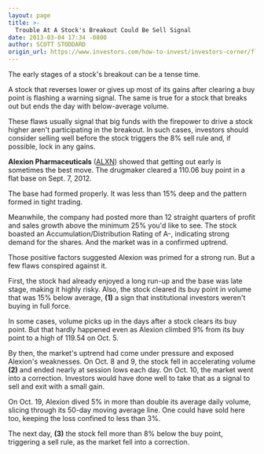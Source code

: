 ```yaml
---
layout: page
title: >-
  Trouble At A Stock's Breakout Could Be Sell Signal
date: 2013-03-04 17:34 -0800
author: SCOTT STODDARD
origin_url: https://www.investors.com/how-to-invest/investors-corner/flawed-breakout-can-doom-a-stock/
---
```


The early stages of a stock's breakout can be a tense time.

A stock that reverses lower or gives up most of its gains after clearing a buy point is flashing a warning signal. The same is true for a stock that breaks out but ends the day with below-average volume.

These flaws usually signal that big funds with the firepower to drive a stock higher aren't participating in the breakout. In such cases, investors should consider selling well before the stock triggers the 8% sell rule and, if possible, lock in any gains.

**Alexion Pharmaceuticals** ([ALXN](https://research.investors.com/quote.aspx?symbol=ALXN)) showed that getting out early is sometimes the best move. The drugmaker cleared a 110.06 buy point in a flat base on Sept. 7, 2012.

The base had formed properly. It was less than 15% deep and the pattern formed in tight trading.

Meanwhile, the company had posted more than 12 straight quarters of profit and sales growth above the minimum 25% you'd like to see. The stock boasted an Accumulation/Distribution Rating of A-, indicating strong demand for the shares. And the market was in a confirmed uptrend.

Those positive factors suggested Alexion was primed for a strong run. But a few flaws conspired against it.

First, the stock had already enjoyed a long run-up and the base was late stage, making it highly risky. Also, the stock cleared its buy point in volume that was 15% below average, **(1)** a sign that institutional investors weren't buying in full force.

In some cases, volume picks up in the days after a stock clears its buy point. But that hardly happened even as Alexion climbed 9% from its buy point to a high of 119.54 on Oct. 5.

By then, the market's uptrend had come under pressure and exposed Alexion's weaknesses. On Oct. 8 and 9, the stock fell in accelerating volume **(2)** and ended nearly at session lows each day. On Oct. 10, the market went into a correction. Investors would have done well to take that as a signal to sell and exit with a small gain.

On Oct. 19, Alexion dived 5% in more than double its average daily volume, slicing through its 50-day moving average line. One could have sold here too, keeping the loss confined to less than 3%.

The next day, **(3)** the stock fell more than 8% below the buy point, triggering a sell rule, as the market fell into a correction.
